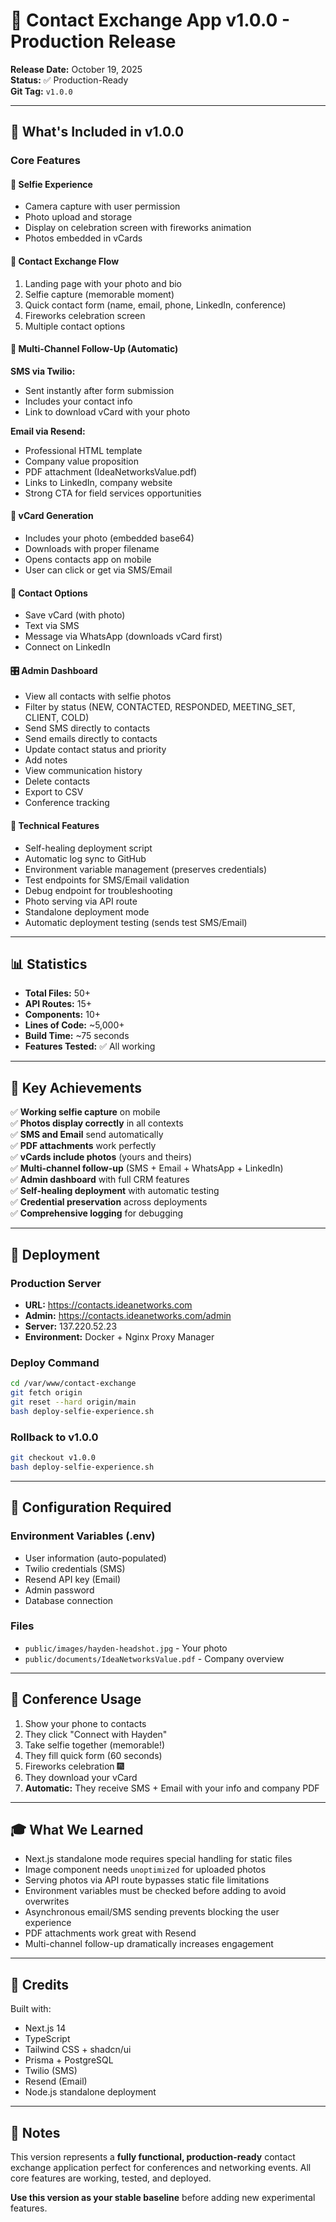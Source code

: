 # 🎉 Contact Exchange App v1.0.0 - Production Release

**Release Date:** October 19, 2025  
**Status:** ✅ Production-Ready  
**Git Tag:** `v1.0.0`

---

## 🎯 What's Included in v1.0.0

### Core Features

#### 📸 Selfie Experience
- Camera capture with user permission
- Photo upload and storage
- Display on celebration screen with fireworks animation
- Photos embedded in vCards

#### 👤 Contact Exchange Flow
1. Landing page with your photo and bio
2. Selfie capture (memorable moment)
3. Quick contact form (name, email, phone, LinkedIn, conference)
4. Fireworks celebration screen
5. Multiple contact options

#### 📱 Multi-Channel Follow-Up (Automatic)
**SMS via Twilio:**
- Sent instantly after form submission
- Includes your contact info
- Link to download vCard with your photo

**Email via Resend:**
- Professional HTML template
- Company value proposition
- PDF attachment (IdeaNetworksValue.pdf)
- Links to LinkedIn, company website
- Strong CTA for field services opportunities

#### 💾 vCard Generation
- Includes your photo (embedded base64)
- Downloads with proper filename
- Opens contacts app on mobile
- User can click or get via SMS/Email

#### 🔗 Contact Options
- Save vCard (with photo)
- Text via SMS
- Message via WhatsApp (downloads vCard first)
- Connect on LinkedIn

#### 🎛️ Admin Dashboard
- View all contacts with selfie photos
- Filter by status (NEW, CONTACTED, RESPONDED, MEETING_SET, CLIENT, COLD)
- Send SMS directly to contacts
- Send emails directly to contacts
- Update contact status and priority
- Add notes
- View communication history
- Delete contacts
- Export to CSV
- Conference tracking

#### 🔧 Technical Features
- Self-healing deployment script
- Automatic log sync to GitHub
- Environment variable management (preserves credentials)
- Test endpoints for SMS/Email validation
- Debug endpoint for troubleshooting
- Photo serving via API route
- Standalone deployment mode
- Automatic deployment testing (sends test SMS/Email)

---

## 📊 Statistics

- **Total Files:** 50+
- **API Routes:** 15+
- **Components:** 10+
- **Lines of Code:** ~5,000+
- **Build Time:** ~75 seconds
- **Features Tested:** ✅ All working

---

## 🌟 Key Achievements

✅ **Working selfie capture** on mobile  
✅ **Photos display correctly** in all contexts  
✅ **SMS and Email** send automatically  
✅ **PDF attachments** work perfectly  
✅ **vCards include photos** (yours and theirs)  
✅ **Multi-channel follow-up** (SMS + Email + WhatsApp + LinkedIn)  
✅ **Admin dashboard** with full CRM features  
✅ **Self-healing deployment** with automatic testing  
✅ **Credential preservation** across deployments  
✅ **Comprehensive logging** for debugging  

---

## 🚀 Deployment

### Production Server
- **URL:** https://contacts.ideanetworks.com
- **Admin:** https://contacts.ideanetworks.com/admin
- **Server:** 137.220.52.23
- **Environment:** Docker + Nginx Proxy Manager

### Deploy Command
```bash
cd /var/www/contact-exchange
git fetch origin
git reset --hard origin/main
bash deploy-selfie-experience.sh
```

### Rollback to v1.0.0
```bash
git checkout v1.0.0
bash deploy-selfie-experience.sh
```

---

## 🔐 Configuration Required

### Environment Variables (.env)
- User information (auto-populated)
- Twilio credentials (SMS)
- Resend API key (Email)
- Admin password
- Database connection

### Files
- `public/images/hayden-headshot.jpg` - Your photo
- `public/documents/IdeaNetworksValue.pdf` - Company overview

---

## 📱 Conference Usage

1. Show your phone to contacts
2. They click "Connect with Hayden"
3. Take selfie together (memorable!)
4. They fill quick form (60 seconds)
5. Fireworks celebration 🎆
6. They download your vCard
7. **Automatic:** They receive SMS + Email with your info and company PDF

---

## 🎓 What We Learned

- Next.js standalone mode requires special handling for static files
- Image component needs `unoptimized` for uploaded photos
- Serving photos via API route bypasses static file limitations
- Environment variables must be checked before adding to avoid overwrites
- Asynchronous email/SMS sending prevents blocking the user experience
- PDF attachments work great with Resend
- Multi-channel follow-up dramatically increases engagement

---

## 🙏 Credits

Built with:
- Next.js 14
- TypeScript
- Tailwind CSS + shadcn/ui
- Prisma + PostgreSQL
- Twilio (SMS)
- Resend (Email)
- Node.js standalone deployment

---

## 📝 Notes

This version represents a **fully functional, production-ready** contact exchange application perfect for conferences and networking events. All core features are working, tested, and deployed.

**Use this version as your stable baseline** before adding new experimental features.

